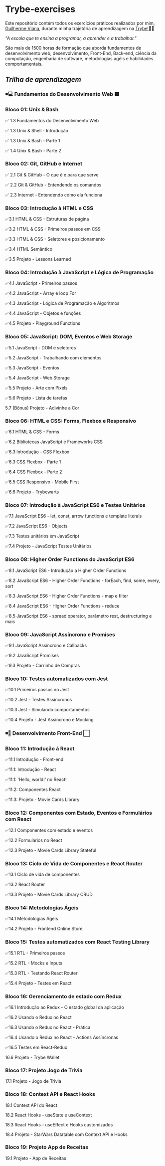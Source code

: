 # Trybe-exercises

<p> Este repositório contém todos os exercícios práticos realizados por mim, 
<a href="https://www.linkedin.com/in/guilherme-viana-097a7b210/">Guilherme Viana</a>, durante minha trajetória de aprendizagem na <a href="https://www.betrybe.com/">Trybe!</a>💚🚀</p>

<p><em>"A escola que te ensina a programar, a aprender e a trabalhar."</em></p>

<p>São mais de 1500 horas de formação que aborda fundamentos de desenvolvimento web, desenvolvimento, Front-End, Back-end, ciência da computação, engenharia de software, metodologias agéis e habilidades comportamentais.</p>

<h2> <em>Trilha de aprendizagem</em> </h2>

<h3> ◾️💻 Fundamentos do Desenvolvimento Web 🟩</h3>
<h3>Bloco 01: Unix & Bash</h3>
<p>✅ 1.3 Fundamentos do Desenvolvimento Web</p>
<p>✅ 1.3 Unix & Shell - Introdução</p>
<p>✅ 1.3 Unix & Bash - Parte 1</p>
<p>✅ 1.4 Unix & Bash - Parte 2</p>

<h3>Bloco 02: Git, GitHub e Internet</h3>
<p>✅ 2.1 Git & GitHub - O que é e para que serve</p>
<p>✅ 2.2 Git & GitHub - Entendendo os comandos</p>
<p>✅ 2.3 Internet - Entendendo como ela funciona</p>

<h3>Bloco 03: Introdução à HTML e CSS</h3>
<p>✅3.1 HTML & CSS - Estruturas de página</p> 
<p>✅3.2 HTML & CSS - Primeiros passos em CSS</p>
<p>✅3.3 HTML & CSS - Seletores e posicionamento</p>
<p>✅3.4 HTML Semântico</p>
<p>✅3.5 Projeto - Lessons Learned</p>

<h3>Bloco 04: Introdução à JavaScript e Lógica de Programação</h3>
<p>✅4.1 JavaScript - Primeiros passos</p>
<p>✅4.2 JavaScript - Array e loop For</p>
<p>✅4.3 JavaScript - Lógica de Programação e Algoritmos</p>
<p>✅4.4 JavaScript - Objetos e funções</p>
<p>✅4.5 Projeto - Playground Functions</p>

<h3>Bloco 05: JavaScript: DOM, Eventos e Web Storage</h3>
<p>✅5.1 JavaScript - DOM e seletores</p>
<p>✅5.2 JavaScript - Trabalhando com elementos</p>
<p>✅5.3 JavaScript - Eventos</p>
<p>✅5.4 JavaScript - Web Storage</p>
<p>✅5.5 Projeto - Arte com Pixels</p>
<p>✅5.6 Projeto - Lista de tarefas</p>
<p>5.7 (Bônus) Projeto - Adivinhe a Cor</p>

<h3>Bloco 06: HTML e CSS: Forms, Flexbox e Responsivo</h3>
<p>✅6.1 HTML & CSS - Forms</p>
<p>✅6.2 Bibliotecas JavaScript e Frameworks CSS</p>
<p>✅6.3 Introdução - CSS Flexbox</p>
<p>✅6.3 CSS Flexbox - Parte 1</p>
<p>✅6.4 CSS Flexbox - Parte 2</p>
<p>✅6.5 CSS Responsivo - Mobile First</p>
<p>✅6.6 Projeto - Trybewarts</p>

<h3>Bloco 07: Introdução à JavaScript ES6 e Testes Unitários</h3>
<p>✅7.1 JavaScript ES6 - let, const, arrow functions e template literals</p>
<p>✅7.2 JavaScript ES6 - Objects</p>
<p>✅7.3 Testes unitários em JavaScript</p>
<p>✅7.4 Projeto - JavaScript Testes Unitários</p>

<h3>Bloco 08: Higher Order Functions do JavaScript ES6</h3>
<p>✅8.1 JavaScript ES6 - Introdução a Higher Order Functions</p>
<p>✅8.2 JavaScript ES6 - Higher Order Functions - forEach, find, some, every, sort</p>
<p>✅8.3 JavaScript ES6 - Higher Order Functions - map e filter</p>
<p>✅8.4 JavaScript ES6 - Higher Order Functions - reduce</p>
<p>✅8.5 JavaScript ES6 - spread operator, parâmetro rest, destructuring e mais</p>

<h3>Bloco 09: JavaScript Assíncrono e Promises</h3>
<p>✅9.1 JavaScript Assíncrono e Callbacks</p>
<p>✅9.2 JavaScript Promises</p>
<p>✅9.3 Projeto - Carrinho de Compras</p>

<h3>Bloco 10: Testes automatizados com Jest</h3>
<p>✅10.1 Primeiros passos no Jest</p>
<p>✅10.2 Jest - Testes Assíncronos</p>
<p>✅10.3 Jest - Simulando comportamentos</p>
<p>✅10.4 Projeto - Jest Assíncrono e Mocking</p>

<h3> ◾️💎 Desenvolvimento Front-End ⬜️ </h3>

<h3>Bloco 11: Introdução à React</h3>
<p>✅11.1 Introdução - Front-end</p>
<p>✅11.1: Introdução - React</p>
<p>✅11.1: 'Hello, world!' no React!</p>
<p>✅11.2: Componentes React</p>
<p>✅11.3: Projeto - Movie Cards Library</p>

<h3>Bloco 12: Componentes com Estado, Eventos e Formulários com React</h3>
<p>✅12.1 Componentes com estado e eventos</p>
<p>✅12.2 Formulários no React</p>
<p>✅12.3 Projeto - Movie Cards Library Stateful</p>

<h3>Bloco 13: Ciclo de Vida de Componentes e React Router</h3>
<p>✅13.1 Ciclo de vida de componentes</p>
<p>✅13.2 React Router</p>
<p>✅13.3 Projeto - Movie Cards Library CRUD</p>

<h3>Bloco 14: Metodologias Ágeis</h3>
<p>✅14.1 Metodologias Ágeis</p>
<p>✅14.2 Projeto - Frontend Online Store</p>

<h3>Bloco 15: Testes automatizados com React Testing Library</h3>
<p>✅15.1 RTL - Primeiros passos</p>
<p>✅15.2 RTL - Mocks e Inputs</p>
<p>✅15.3 RTL - Testando React Router</p>
<p>✅15.4 Projeto - Testes em React</p>

<h3>Bloco 16: Gerenciamento de estado com Redux</h3>
<p>✅16.1 Introdução ao Redux - O estado global da aplicação</p>
<p>✅16.2 Usando o Redux no React</p>
<p>✅16.3 Usando o Redux no React - Prática</p>
<p>✅16.4 Usando o Redux no React - Actions Assíncronas</p>
<p>✅16.5 Testes em React-Redux</p>
<p>16.6 Projeto - Trybe Wallet</p>

<h3>Bloco 17: Projeto Jogo de Trivia</h3>
<p>17.1 Projeto - Jogo de Trivia</p>

<h3>Bloco 18: Context API e React Hooks</h3>
<p>18.1 Context API do React</p>
<p>18.2 React Hooks - useState e useContext</p>
<p>18.3 React Hooks - useEffect e Hooks customizados</p>
<p>18.4 Projeto - StarWars Datatable com Context API e Hooks</p>

<h3>Bloco 19: Projeto App de Receitas</h3>
<p>19.1 Projeto - App de Receitas</p>
